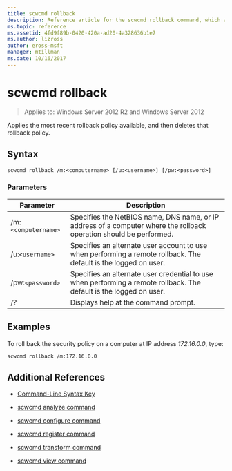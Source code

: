 ```yaml
---
title: scwcmd rollback
description: Reference article for the scwcmd rollback command, which applies the most recent rollback policy available, and then deletes that rollback policy.
ms.topic: reference
ms.assetid: 4fd9f89b-0420-420a-ad20-4a328636b1e7
ms.author: lizross
author: eross-msft
manager: mtillman
ms.date: 10/16/2017
---
```


# scwcmd rollback

> Applies to: Windows Server 2012 R2 and Windows Server 2012

Applies the most recent rollback policy available, and then deletes that rollback policy.

## Syntax

```
scwcmd rollback /m:<computername> [/u:<username>] [/pw:<password>]
```

### Parameters

| Parameter | Description |
|--|--|
| /m:`<computername>` | Specifies the NetBIOS name, DNS name, or IP address of a computer where the rollback operation should be performed. |
| /u:`<username>` | Specifies an alternate user account to use when performing a remote rollback. The default is the logged on user. |
| /pw:`<password>` | Specifies an alternate user credential to use when performing a remote rollback. The default is the logged on user. |
| /? | Displays help at the command prompt. |

## Examples

To roll back the security policy on a computer at IP address *172.16.0.0*, type:

```
scwcmd rollback /m:172.16.0.0
```

## Additional References

- [Command-Line Syntax Key](command-line-syntax-key.md)

- [scwcmd analyze command](scwcmd-analyze.md)

- [scwcmd configure command](scwcmd-configure.md)

- [scwcmd register command](scwcmd-register.md)

- [scwcmd transform command](scwcmd-transform.md)

- [scwcmd view command](scwcmd-view.md)